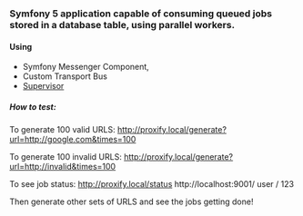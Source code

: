 ### Symfony 5 application capable of consuming queued jobs stored in a database table, using parallel workers.
#### Using 
- Symfony Messenger Component, 
- Custom Transport Bus 
- [Supervisor](http://supervisord.org/)


##### How to test:
To generate 100 valid URLS:
    http://proxify.local/generate?url=http://google.com&times=100
 
To generate 100 invalid URLS:
    http://proxify.local/generate?url=http://invalid&times=100

To see job status: 
    http://proxify.local/status
    http://localhost:9001/
    user / 123
    
Then generate other sets of URLS and see the jobs getting done!
